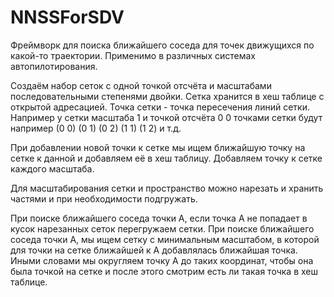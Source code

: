 # NNSSForSDV
Фреймворк для поиска ближайшего соседа для точек движущихся по какой-то траектории.
 Применимо в различных системах автопилотирования.

Создаём набор сеток с одной точкой отсчёта и масштабами последовательными степенями двойки.
Сетка хранится в хеш таблице с открытой адресацией. Точка сетки - точка пересечения линий сетки.
Например у сетки масштаба 1 и точкой отсчёта 0 0 точками сетки будут например (0 0) (0 1) (0 2) (1 1) (1 2) и т.д.

При добавлении новой точки к сетке мы ищем ближайшую точку на сетке к данной и добавляем её в хеш таблицу.
 Добавляем точку к сетке каждого масштаба.

Для масштабирования сетки и пространство можно нарезать и хранить частями и при необходимости подгружать.

При поиске ближайшего соседа точки A, если точка A не попадает в кусок нарезанных сеток перегружаем сетки.
При поиске ближайшего соседа точки A, мы ищем сетку с минимальным масштабом, в которой для точки на сетке ближайшей к
A добавлялась ближайшая точка. Иными словами мы округляем точку A до таких координат, чтобы она была точкой на сетке и
после этого смотрим есть ли такая точка в хеш таблице.
